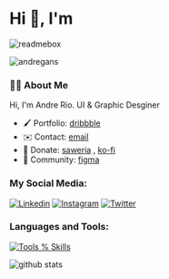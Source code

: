 <h1 align="">Hi 👋, I'm</h1>

![readmebox](https://github.com/andregans/andregans/assets/72931786/38122805-7607-4640-839f-b9b276c18c32)

<p align="left"> <img src="https://komarev.com/ghpvc/?username=andregans&label=Profile%20views&color=0e75b6&style=flat" alt="andregans" /> </p>

### 🧑‍💻 About Me
Hi, I'm Andre Rio. 
UI & Graphic Desginer


- 🖌️ Portfolio: [dribbble](https://dribbble.com/andrerio669)
- ✉️ Contact: [email](mailto:andrerio669@gmail.com)
- 🍵 Donate: [saweria](https://saweria.com/andrerio) , [ko-fi](ko-fi.com/andrerio)
- 🎲 Community: [figma](https://www.figma.com/@hanzo)


<h3 align="left">My Social Media:</h3>

[![Linkedin](https://skillicons.dev/icons?i=linkedin)](https://www.linkedin.com/in/andre-rio-57bb7623b/)
[![Instagram](https://skillicons.dev/icons?i=instagram)](https://www.instagram.com/andrerio669/)
[![Twitter](https://skillicons.dev/icons?i=twitter)](https://www.x.com/andrerio669/)


<h3 align="left">Languages and Tools:</h3>

[![Tools % Skills](https://skillicons.dev/icons?i=html,css,tailwind,figma,vscode,git)](https://skillicons.dev)

![github stats](https://github-readme-stats.vercel.app/api?username=andregans&show_icons=true&theme=synthwave)



